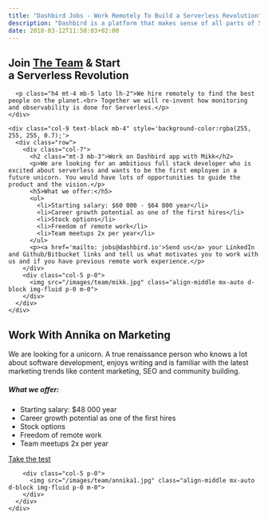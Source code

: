 ```yaml
---
title: "Dashbird Jobs - Work Remotely To Build a Serverless Revolution"
description: "Dashbird is a platform that makes sense of all parts of Serverless. We are small but we think big and our users love us. Join the team and build something awesome!"
date: 2018-03-12T11:50:03+02:00
---
```


<section class='container-fluid' style='background-image: url("/images/dashbird-team.jpeg"); background-size: cover'>
  <div class="row justify-content-md-center align-items-center">
    <div class="col-sm-10 text-center mt-5 text-white">
      <h1>Join <a href='/team' target='_blank'>The Team</a> & Start </br>a Serverless Revolution</h1>

      <p class="h4 mt-4 mb-5 lato lh-2">We hire remotely to find the best people on the planet.<br> Together we will re-invent how monitoring and observability is done for Serverless.</p>
    </div>

    <div class="col-9 text-black mb-4" style='background-color:rgba(255, 255, 255, 0.7);'>
      <div class="row">
        <div class="col-7">
          <h2 class="mt-3 mb-3">Work on Dashbird app with Mikk</h2>
          <p>We are looking for an ambitious full stack developer who is excited about serverless and wants to be the first employee in a future unicorn. You would have lots of opportunities to guide the product and the vision.</p>
          <h5>What we offer:</h5>
          <ul>
            <li>Starting salary: $60 000 - $64 800 year</li>
            <li>Career growth potential as one of the first hires</li>
            <li>Stock options</li>
            <li>Freedom of remote work</li>
            <li>Team meetups 2x per year</li>
          </ul>
          <p><a href='mailto: jobs@dashbird.io'>Send us</a> your LinkedIn and Github/Bitbucket links and tell us what motivates you to work with us and if you have previous remote work experience.</p>
        </div>
        <div class="col-5 p-0">
          <img src="/images/team/mikk.jpg" class="align-middle mx-auto d-block img-fluid p-0 m-0">
        </div>
      </div>
    </div>
  </div>
</section>

<section class="container-fluid dark-bg">
  <div class="row justify-content-center pt-5">
     <div class="col-9 text-black mb-4 mt-5">
      <div class="row">
        <div class="col-7">
          <h2 class="mt-3 mb-3">Work With Annika on Marketing</h2>
          <p>We are looking for a unicorn. A true renaissance person who knows a lot about software development, enjoys writing and is familiar with the latest marketing trends like content marketing, SEO and community building.</p>
          <h5>What we offer:</h5>
          <ul>
            <li>Starting salary: $48 000 year</li>
            <li>Career growth potential as one of the first hires</li>
            <li>Stock options</li>
            <li>Freedom of remote work</li>
            <li>Team meetups 2x per year</li>
          </ul>
          <a class='btn btn-primary' href='https://app.hundred5.com/3EEDKO5YVZQKLYYCM6Y'>Take the test</a>
        </div>

        <div class="col-5 p-0">
          <img src="/images/team/annika1.jpg" class="align-middle mx-auto d-block img-fluid p-0 m-0">
        </div>
      </div>
    </div>
  </div>
</section>
